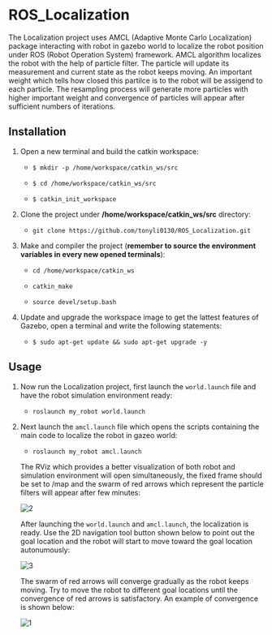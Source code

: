 # ROS_Localization

The Localization project uses AMCL (Adaptive Monte Carlo Localization) package interacting with robot in gazebo world to localize the robot position under ROS (Robot Operation System) framework. AMCL algorithm localizes the robot with the help of particle filter. The particle will update its measurement and current state as the robot keeps moving. An important weight which tells how closed this partilce is to the robot will be assigend to each particle. The resampling process will generate more particles with higher important weight and convergence of particles will appear after sufficient numbers of iterations.

## Installation
1. Open a new terminal and build the catkin workspace:

    * `$ mkdir -p /home/workspace/catkin_ws/src`
 
    * `$ cd /home/workspace/catkin_ws/src`
 
    * `$ catkin_init_workspace`
 
  
2. Clone the project under  **/home/workspace/catkin_ws/src** directory:

    * `git clone https://github.com/tonyli0130/ROS_Localization.git`
 
 3. Make and compiler the project (**remember to source the environment variables in every new opened terminals**):
 
    * `cd /home/workspace/catkin_ws`
 
    * `catkin_make`
 
    * `source devel/setup.bash`
 
 
4. Update and upgrade the workspace image to get the lattest features of Gazebo, open a terminal and write the following statements:

    * `$ sudo apt-get update && sudo apt-get upgrade -y`

## Usage
1. Now run the Localization project, first launch the `world.launch` file and have the robot simulation environment ready:

    * `roslaunch my_robot world.launch`
    
2. Next launch the `amcl.launch` file which opens the scripts containing the main code to localize the robot in gazeo world:
    * `roslaunch my_robot amcl.launch`
 
   The RViz which provides a better visualization of both robot and simulation environment will open simultaneously, the fixed frame should be set to /map and the swarm of red arrows which represent the particle filters will appear after few minutes:
      
   ![2](https://user-images.githubusercontent.com/60047845/89330177-80d18380-d655-11ea-9a68-4763ca16275f.png)
  
 
   After launching the `world.launch` and `amcl.launch`, the localization is ready. Use the 2D navigation tool button shown below to point out the goal location and the robot will start to move toward the goal location autonumously:
   
   
    ![3](https://user-images.githubusercontent.com/60047845/89331006-b034c000-d656-11ea-8750-96ad712d3771.PNG)
    
   
   The swarm of red arrows will converge gradually as the robot keeps moving. Try to move the robot to different goal locations until the convergence of red arrows is satisfactory. An example of convergence is shown below:
   
   ![1](https://user-images.githubusercontent.com/60047845/89330153-76af8500-d655-11ea-95eb-aa12b0b293c4.png)
   





